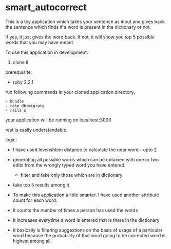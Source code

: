 # smart_autocorrect

This is a toy application which takes your sentence as input and gives back the sentence which finds if a word is present in the dictionary or not.

If yes, it just gives the word back. If not, it will show you top 5 possible words that you may have meant.

To use this application in development:

1. clone it

prerequisite:

- ruby 2.2.1

run following commands in your cloned application directory.

    - bundle
    - rake db:migrate
    - rails s

your application will be running on localhost:3000

rest is easily understandable.

logic:

- I have used levenshtein distance to calculate the near word - upto 2
- generating all possible words which can be obtained with one or two edits from the wrongly typed word you have entered.
  - filter and take only those which are in dictionary
- take top 5 results among it

- To make this application a little smarter. I have used another attribute count for each word.
- it counts the number of times a person has used the words
- it increases everytime a word is entered that is there in the dictionary
- it basically is filtering suggestions on the basis of usage of a particular word because the probability of that word going to be corrected word is highest among all.
